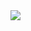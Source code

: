<img src="http://electromotors.ie/wp-content/uploads/2013/11/Elec_logo_new_4-e1429715922914.jpg" style="margin: 0;">


